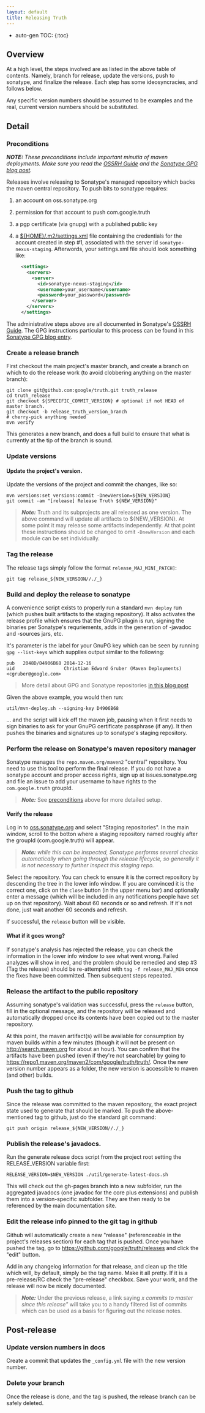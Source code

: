 ```yaml
---
layout: default
title: Releasing Truth
---
```


* auto-gen TOC:
{:toc}

## Overview

At a high level, the steps involved are as listed in the above table of
contents.  Namely, branch for release, update the versions, push to
sonatype, and finalize the release. Each step has some ideosyncracies, and
follows below.

Any specific version numbers should be assumed to be examples and the real,
current version numbers should be substituted.

## Detail

### Preconditions

***NOTE:*** *These preconditions include important minutia of maven
deployments.  Make sure you read the [OSSRH Guide] and the [Sonatype GPG
blog post][GPG].*

Releases involve releasing to Sonatype's managed repository which backs the
maven central repository.  To push bits to sonatype requires:

  1. an account on oss.sonatype.org
  2. permission for that account to push com.google.truth
  3. a pgp certificate (via gnupg) with a published public key
  4. a [${HOME}/.m2/settings.xml][settings.xml] file containing the credentials
     for the account created in step #1, associated with the server id
     `sonatype-nexus-staging`.  Afterwords, your settings.xml file should look
     something like:

     ```xml
       <settings>
         <servers>
           <server>
             <id>sonatype-nexus-staging</id>
             <username>your_username</username>
             <password>your_password</password>
           </server>
         </servers>
       </settings>
     ```

The administrative steps above are all documented in Sonatype's [OSSRH Guide].
The GPG instructions particular to this process can be found in this [Sonatype
GPG blog entry][GPG].

### Create a release branch

First checkout the main project's master branch, and create a branch on which
to do the release work (to avoid clobbering anything on the master branch):

```shell
git clone git@github.com:google/truth.git truth_release
cd truth_release
git checkout ${SPECIFIC_COMMIT_VERSION} # optional if not HEAD of master branch.
git checkout -b release_truth_version_branch
# cherry-pick anything needed
mvn verify
```

This generates a new branch, and does a full build to ensure that what is
currently at the tip of the branch is sound.

### Update versions

#### Update the project's version.

Update the versions of the project and commit the changes, like so:

```shell
mvn versions:set versions:commit -DnewVersion=${NEW_VERSION}
git commit -am "[release] Release Truth ${NEW_VERSION}"
```

> ***Note:*** Truth and its subprojects are all released as one version.  The
> above command will update all artifacts to ${NEW_VERSION}.  At some point it
> may release some artifacts independently.  At that point these instructions
> should be changed to omit `-DnewVersion` and each module can be set
> individually.

### Tag the release

The release tags simply follow the format `release_MAJ_MIN[_PATCH]`:

```shell
git tag release_${NEW_VERSION//./_}
```

### Build and deploy the release to sonatype

A convenience script exists to properly run a standard `mvn deploy` run
(which pushes built artifacts to the staging repository).  It also activates
the release profile which ensures that the GnuPG plugin is run, signing the
binaries per Sonatype's requriements, adds in the generation of -javadoc and
-sources jars, etc.

It's parameter is the label for your GnuPG key which can be seen by running
`gpg --list-keys` which supplies output similar to the following:

```
pub   2048D/D4906B68 2014-12-16
uid                  Christian Edward Gruber (Maven Deployments) <cgruber@google.com>
```

> More detail about GPG and Sonatype repositories [in this blog post][GPG]

Given the above example, you would then run:

```shell
util/mvn-deploy.sh --signing-key D4906B68
```

... and the script will kick off the maven job, pausing when it first needs to
sign binaries to ask for your GnuPG certificate passphrase (if any).  It then
pushes the binaries and signatures up to sonatype's staging repository.

### Perform the release on Sonatype's maven repository manager

Sonatype manages the `repo.maven.org/maven2` "central" repository. You need
to use this tool to perform the final release. If you do not have a sonatype
account and proper access rights, sign up at issues.sonatype.org and file
an issue to add your username to have rights to the `com.google.truth` groupId.

> ***Note:*** See [preconditions](#preconditions) above for more detailed setup.

#### Verify the release

Log in to [oss.sonatype.org][OSS] and select "Staging repositories".  In the
main window, scroll to the botton where a staging repository named roughly
after the groupId (com.google.truth) will appear.

> ***Note:*** *while this can be inspected, Sonatype performs several checks
> automatically when going through the release lifecycle, so generally it is
> not necessary to further inspect this staging repo.*

Select the repository.  You can check to ensure it is the correct repository by
descending the tree in the lower info window.  If you are convinced it is the
correct one, click on the `close` button (in the upper menu bar) and optionally
enter a message (which will be included in any notifications people have set
up on that repository).  Wait about 60 seconds or so and refresh.  If it's not
done, just wait another 60 seconds and refresh.

If successful, the `release` button will be visible.

#### What if it goes wrong?

If sonatype's analysis has rejected the release, you can check the information
in the lower info window to see what went wrong.  Failed analyzes will show
in red, and the problem should be remedied and step #3 (Tag the release) should
be re-attempted with `tag -f release_MAJ_MIN` once the fixes have been
committed.  Then subsequent steps repeated.

### Release the artifact to the public repository

Assuming sonatype's validation was successful, press the `release` button,
fill in the optional message, and the repository will be released and
automatically dropped once its contents have been copied out to the master
repository.

At this point, the maven artifact(s) will be available for consumption by
maven builds within a few minutes (though it will not be present on
<http://search.maven.org> for about an hour).  You can confirm that the
artifacts have been pushed (even if they're not searchable) by going to
<https://repo1.maven.org/maven2/com/google/truth/truth/>. Once the new version
number appears as a folder, the new version is accessible to maven (and other)
builds.

### Push the tag to github

Since the release was committed to the maven repository, the exact project
state used to generate that should be marked.  To push the above-mentioned
tag to github, just do the standard git command:

```shell
git push origin release_${NEW_VERSION//./_}
```

### Publish the release's javadocs.

Run the generate release docs script from the project root setting the
RELEASE_VERSION variable first:

```
RELEASE_VERSION=$NEW_VERSION ./util/generate-latest-docs.sh
```

This will check out the gh-pages branch into a new subfolder, run the
aggregated javadocs (one javadoc for the core plus extensions) and publish
them into a version-specific subfolder. They are then ready to be referenced
by the main documentation site.

### Edit the release info pinned to the git tag in github

Github will automatically create a new "release" (referenceable in the project's
releases section) for each tag that is pushed.  Once you have pushed the tag,
go to https://github.com/google/truth/releases and click the "edit" button.

Add in any changelog information for that release, and clean up the title
which will, by default, simply be the tag name.  Make it all pretty.  If it
is a pre-release/RC check the "pre-release" checkbox. Save your work, and
the release will now be nicely documented.

> ***Note:*** Under the previous release, a link saying *x commits to master
> since this release"* will take you to a handy filtered list of commits which
> can be used as a basis for figuring out the release notes.

## Post-release

### Update version numbers in docs

Create a commit that updates the `_config.yml` file with the new version number.

### Delete your branch

Once the release is done, and the tag is pushed, the release branch can be
safely deleted.

[GPG]: http://blog.sonatype.com/2010/01/how-to-generate-pgp-signatures-with-maven
[OSSRH Guide]: http://central.sonatype.org/pages/ossrh-guide.html
[settings.xml]: https://books.sonatype.com/nexus-book/reference/_adding_credentials_to_your_maven_settings.html
[OSS]: http://oss.sonatype.org

